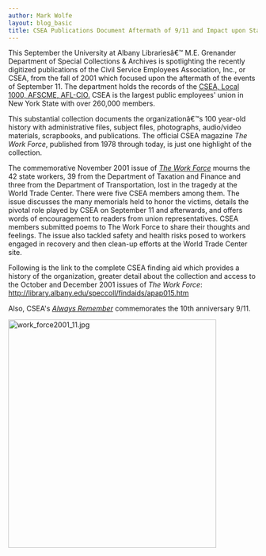 ```yaml
---
author: Mark Wolfe
layout: blog_basic
title: CSEA Publications Document Aftermath of 9/11 and Impact upon State Workers
---
```

<div class="entry-body">
<p>This September the University at Albany Librariesâ€™ M.E. Grenander Department of Special Collections &amp; Archives is spotlighting the recently digitized publications of the Civil Service Employees Association, Inc., or CSEA, from the fall of 2001 which focused upon the aftermath of the events of September 11.  The department holds the records of the <a href="https://archives.albany.edu/description/catalog/apap015">CSEA, Local 1000, AFSCME, AFL-CIO.</a> CSEA is the largest public employees' union in New York State with over 260,000 members. </p>
<p>This substantial collection documents the organizationâ€™s 100 year-old history with administrative files, subject files, photographs, audio/video materials, scrapbooks, and publications.  The official CSEA magazine <em>The Work Force</em>, published from 1978 through today, is just one highlight of the collection.  </p>
<p>The commemorative November 2001 issue of <em><a href="https://archives.albany.edu/concern/daos/gh93gz82j">The Work Force</a></em>  mourns the 42 state workers, 39 from the Department of Taxation and Finance and three from the Department of Transportation, lost in the tragedy at the World Trade Center.  There were five CSEA members among them.  The issue discusses the many memorials held to honor the victims, details the pivotal role played by CSEA on September 11 and afterwards, and offers words of encouragement to readers from union representatives.  CSEA members submitted poems to The Work Force to share their thoughts and feelings. The issue also tackled safety and health risks posed to workers engaged in recovery and then clean-up efforts at the World Trade Center site.</p>
<p>Following is the link to the complete CSEA finding aid which provides a history of the organization, greater detail about the collection and access to the October and December 2001 issues of <em>The Work Force</em>: <a href="https://archives.albany.edu/description/catalog/apap015">http://library.albany.edu/speccoll/findaids/apap015.htm</a> </p>
<p>Also, CSEA's <a href="{{ site.url }}/Special911supplement.pdf"><em>Always Remember</em></a> commemorates the 10th anniversary 9/11.</p>
<p><img alt="work_force2001_11.jpg" height="460" src="{{ site.url }}/posts-img/work_force2001_11.jpg" width="420"/></p>
<p><br/>
</p>
</div>
